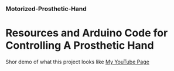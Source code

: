 ### Motorized-Prosthetic-Hand
# Resources and Arduino Code for Controlling A Prosthetic Hand

Shor demo of what this project looks like [My YouTube Page](https://youtu.be/ZE4xFo4-ZBc)
